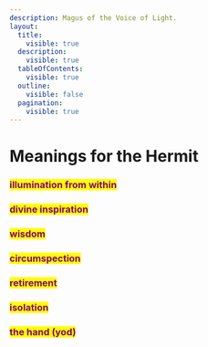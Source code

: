 ```yaml
---
description: Magus of the Voice of Light.
layout:
  title:
    visible: true
  description:
    visible: true
  tableOfContents:
    visible: true
  outline:
    visible: false
  pagination:
    visible: true
---
```


# Meanings for the Hermit

### <mark style="color:purple;">illumination from within</mark>&#x20;

### <mark style="color:purple;">divine inspiration</mark>&#x20;

### <mark style="color:purple;">wisdom</mark>&#x20;

### <mark style="color:purple;">circumspection</mark>&#x20;

### <mark style="color:purple;">retirement</mark>&#x20;

### <mark style="color:purple;">isolation</mark>

### <mark style="color:purple;">the hand (yod)</mark>

